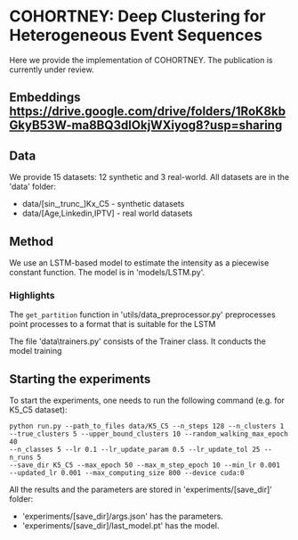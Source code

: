 # COHORTNEY: Deep Clustering for Heterogeneous Event Sequences
Here we provide the implementation of COHORTNEY.
The publication is currently under review.
## Embeddings https://drive.google.com/drive/folders/1RoK8kbGkyB53W-ma8BQ3dlOkjWXiyog8?usp=sharing
## Data
We provide 15 datasets: 12 synthetic and 3 real-world. All datasets are
in the 'data' folder:
- data/[sin_,trunc_]Kx_C5 - synthetic datasets
- data/[Age,Linkedin,IPTV] - real world datasets

##  Method
We use an LSTM-based model to estimate the intensity as
a piecewise constant function. The model is in 'models/LSTM.py'.

### Highlights

The ```get_partition``` function in 'utils/data_preprocessor.py' preprocesses
point processes to a format that is suitable for the LSTM

The file 'data\trainers.py' consists of the Trainer class. It conducts the model training

## Starting the experiments
To start the experiments, one needs to run the following command (e.g. for K5_C5
dataset):

```
python run.py --path_to_files data/K5_C5 --n_steps 128 --n_clusters 1
--true_clusters 5 --upper_bound_clusters 10 --random_walking_max_epoch 40
--n_classes 5 --lr 0.1 --lr_update_param 0.5 --lr_update_tol 25 --n_runs 5
--save_dir K5_C5 --max_epoch 50 --max_m_step_epoch 10 --min_lr 0.001
--updated_lr 0.001 --max_computing_size 800 --device cuda:0
```

All the results and the parameters are stored in 'experiments/[save_dir]' folder:
- 'experiments/[save_dir]/args.json' has the parameters.
- 'experiments/[save_dir]/last_model.pt' has the model.
